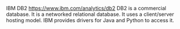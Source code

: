 IBM DB2
https://www.ibm.com/analytics/db2
DB2 is a commercial database.
It is a networked relational database. 
It uses a client/server hosting model. 
IBM provides drivers for Java and Python to access it. 